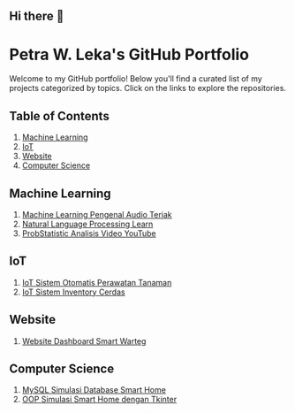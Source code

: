 ## Hi there 👋
# Petra W. Leka's GitHub Portfolio

Welcome to my GitHub portfolio! Below you'll find a curated list of my projects categorized by topics. Click on the links to explore the repositories.

## Table of Contents
1. [Machine Learning](#machine-learning)
2. [IoT](#iot)
3. [Website](#website)
4. [Computer Science](#computer-science)

## Machine Learning
1. [Machine Learning Pengenal Audio Teriak](https://github.com/PetraWLeka/Machine-Learning-Pengenal-Audio-Teriak)
2. [Natural Language Processing Learn](https://github.com/PetraWLeka/natural_language_processing_learn)
3. [ProbStatistic Analisis Video YouTube](https://github.com/PetraWLeka/ProbStatistic-Analisis-video-youtube)

## IoT
1. [IoT Sistem Otomatis Perawatan Tanaman](https://github.com/PetraWLeka/IoT-Sistem-otomatis-perawatan-tanaman)
2. [IoT Sistem Inventory Cerdas](https://github.com/PetraWLeka/IoT-Sistem_Inventory_Cerdas)

## Website
1. [Website Dashboard Smart Warteg](https://github.com/PetraWLeka/Website-Dashboard_Smart_Warteg)

## Computer Science
1. [MySQL Simulasi Database Smart Home](https://github.com/PetraWLeka/MySql-Simulasi-database-smart-home)
2. [OOP Simulasi Smart Home dengan Tkinter](https://github.com/PetraWLeka/OOP-Simulasi-Smart-Home-dengan-Tkinter)

<!--
**PetraWLeka/PetraWLeka** is a ✨ _special_ ✨ repository because its `README.md` (this file) appears on your GitHub profile.

Here are some ideas to get you started:

- 🔭 I’m currently working on ...
- 🌱 I’m currently learning ...
- 👯 I’m looking to collaborate on ...
- 🤔 I’m looking for help with ...
- 💬 Ask me about ...
- 📫 How to reach me: ...
- 😄 Pronouns: ...
- ⚡ Fun fact: ...
-->
